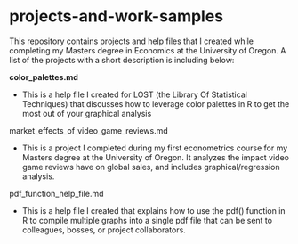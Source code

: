 # projects-and-work-samples

This repository contains projects and help files that I created while completing my Masters degree in Economics at the University of Oregon. A list of the projects with a short description is including below:

**color_palettes.md**
- This is a help file I created for LOST (the Library Of Statistical Techniques) that discusses how to leverage color palettes in R to get the most out of your graphical analysis

market_effects_of_video_game_reviews.md
- This is a project I completed during my first econometrics course for my Masters degree at the University of Oregon. It analyzes the impact video game reviews have on global sales, and includes graphical/regression analysis.

pdf_function_help_file.md
- This is a help file I created that explains how to use the pdf() function in R to compile multiple graphs into a single pdf file that can be sent to colleagues, bosses, or project collaborators.
